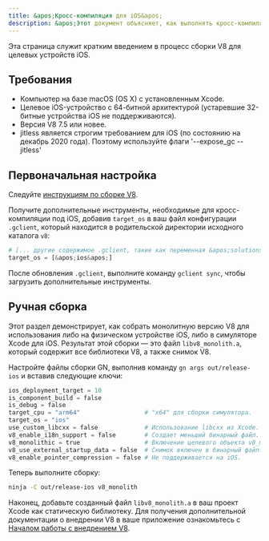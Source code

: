 ```yaml
---
title: &apos;Кросс-компиляция для iOS&apos;
description: &apos;Этот документ объясняет, как выполнять кросс-компиляцию V8 для iOS.&apos;
---
```

Эта страница служит кратким введением в процесс сборки V8 для целевых устройств iOS.

## Требования

- Компьютер на базе macOS (OS X) с установленным Xcode.
- Целевое iOS-устройство с 64-битной архитектурой (устаревшие 32-битные устройства iOS не поддерживаются).
- Версия V8 7.5 или новее.
- jitless является строгим требованием для iOS (по состоянию на декабрь 2020 года). Поэтому используйте флаги &apos;--expose_gc --jitless&apos;

## Первоначальная настройка

Следуйте [инструкциям по сборке V8](/docs/build).

Получите дополнительные инструменты, необходимые для кросс-компиляции под iOS, добавив `target_os` в ваш файл конфигурации `.gclient`, который находится в родительской директории исходного каталога `v8`:

```python
# [... другие содержимое .gclient, такие как переменная &apos;solutions&apos; ...]
target_os = [&apos;ios&apos;]
```

После обновления `.gclient`, выполните команду `gclient sync`, чтобы загрузить дополнительные инструменты.

## Ручная сборка

Этот раздел демонстрирует, как собрать монолитную версию V8 для использования либо на физическом устройстве iOS, либо в симуляторе Xcode для iOS. Результат этой сборки — это файл `libv8_monolith.a`, который содержит все библиотеки V8, а также снимок V8.

Настройте файлы сборки GN, выполнив команду `gn args out/release-ios` и вставив следующие ключи:

```python
ios_deployment_target = 10
is_component_build = false
is_debug = false
target_cpu = "arm64"                  # "x64" для сборки симулятора.
target_os = "ios"
use_custom_libcxx = false             # Использование libcxx из Xcode.
v8_enable_i18n_support = false        # Создает меньший бинарный файл.
v8_monolithic = true                  # Включение целевого объекта v8_monolith.
v8_use_external_startup_data = false  # Снимок включен в бинарный файл.
v8_enable_pointer_compression = false # Не поддерживается на iOS.
```

Теперь выполните сборку:

```bash
ninja -C out/release-ios v8_monolith
```

Наконец, добавьте созданный файл `libv8_monolith.a` в ваш проект Xcode как статическую библиотеку. Для получения дополнительной документации о внедрении V8 в ваше приложение ознакомьтесь с [Началом работы с внедрением V8](/docs/embed).
